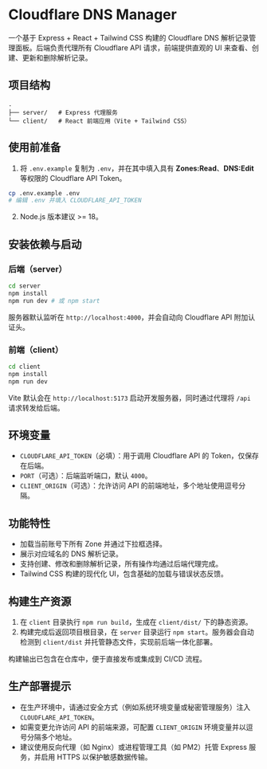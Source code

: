 # Cloudflare DNS Manager

一个基于 Express + React + Tailwind CSS 构建的 Cloudflare DNS 解析记录管理面板。后端负责代理所有 Cloudflare API 请求，前端提供直观的 UI 来查看、创建、更新和删除解析记录。

## 项目结构

```
.
├── server/   # Express 代理服务
└── client/   # React 前端应用（Vite + Tailwind CSS）
```

## 使用前准备

1. 将 `.env.example` 复制为 `.env`，并在其中填入具有 **Zones:Read**、**DNS:Edit** 等权限的 Cloudflare API Token。

```bash
cp .env.example .env
# 编辑 .env 并填入 CLOUDFLARE_API_TOKEN
```

2. Node.js 版本建议 >= 18。

## 安装依赖与启动

### 后端（server）

```bash
cd server
npm install
npm run dev # 或 npm start
```

服务器默认监听在 `http://localhost:4000`，并会自动向 Cloudflare API 附加认证头。

### 前端（client）

```bash
cd client
npm install
npm run dev
```

Vite 默认会在 `http://localhost:5173` 启动开发服务器，同时通过代理将 `/api` 请求转发给后端。

## 环境变量

- `CLOUDFLARE_API_TOKEN`（必填）：用于调用 Cloudflare API 的 Token，仅保存在后端。
- `PORT`（可选）：后端监听端口，默认 `4000`。
- `CLIENT_ORIGIN`（可选）：允许访问 API 的前端地址，多个地址使用逗号分隔。

## 功能特性

- 加载当前账号下所有 Zone 并通过下拉框选择。
- 展示对应域名的 DNS 解析记录。
- 支持创建、修改和删除解析记录，所有操作均通过后端代理完成。
- Tailwind CSS 构建的现代化 UI，包含基础的加载与错误状态反馈。

## 构建生产资源

1. 在 `client` 目录执行 `npm run build`，生成在 `client/dist/` 下的静态资源。
2. 构建完成后返回项目根目录，在 `server` 目录运行 `npm start`。服务器会自动检测到 `client/dist` 并托管静态文件，实现前后端一体化部署。

构建输出已包含在仓库中，便于直接发布或集成到 CI/CD 流程。

## 生产部署提示

- 在生产环境中，请通过安全方式（例如系统环境变量或秘密管理服务）注入 `CLOUDFLARE_API_TOKEN`。
- 如需变更允许访问 API 的前端来源，可配置 `CLIENT_ORIGIN` 环境变量并以逗号分隔多个地址。
- 建议使用反向代理（如 Nginx）或进程管理工具（如 PM2）托管 Express 服务，并启用 HTTPS 以保护敏感数据传输。
